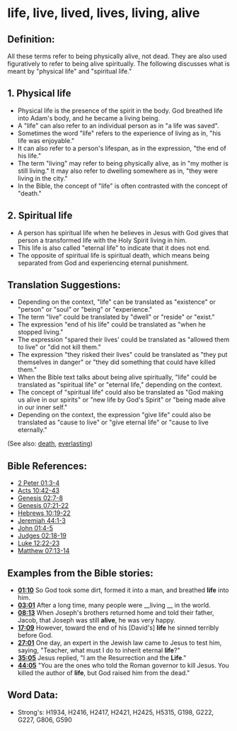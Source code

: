 # life, live, lived, lives, living, alive #

## Definition: ##

All these terms refer to being physically alive, not dead. They are also used figuratively to refer to being alive spiritually. The following discusses what is meant by "physical life" and "spiritual life."

## 1. Physical life ####

* Physical life is the presence of the spirit in the body. God breathed life into Adam's body, and he became a living being.
* A "life" can also refer to an individual person as in "a life was saved".
* Sometimes the word "life" refers to the experience of living as in, "his life was enjoyable."
* It can also refer to a person's lifespan, as in the expression, "the end of his life."
* The term "living" may refer to being physically alive, as in "my mother is still living." It may also refer to dwelling somewhere as in, "they were living in the city."
* In the Bible, the concept of "life" is often contrasted with the concept of "death."

## 2. Spiritual life ####

* A person has spiritual life when he believes in Jesus with God gives that person a transformed life with the Holy Spirit living in him.
* This life is also called "eternal life" to indicate that it does not end.
* The opposite of spiritual life is spiritual death, which means being separated from God and experiencing eternal punishment.

## Translation Suggestions: ##

* Depending on the context, "life" can be translated as "existence" or "person" or "soul" or "being" or "experience."
* The term "live" could be translated by "dwell" or "reside" or "exist."
* The expression "end of his life" could be translated as "when he stopped living."
* The expression "spared their lives' could be translated as "allowed them to live" or "did not kill them."
* The expression "they risked their lives" could be translated as "they put themselves in danger" or "they did something that could have killed them." 
* When the Bible text talks about being alive spiritually, "life" could be translated as "spiritual life" or "eternal life," depending on the context.
* The concept of "spiritual life" could also be translated as "God making us alive in our spirits" or "new life by God's Spirit" or "being made alive in our inner self."
* Depending on the context, the expression "give life" could also be translated as "cause to live" or "give eternal life" or "cause to live eternally."

(See also: [death](../other/death.md), [everlasting](../kt/eternity.md))

## Bible References: ##

* [2 Peter 01:3-4](rc://en/tn/help/2pe/01/03)
* [Acts 10:42-43](rc://en/tn/help/act/10/42)
* [Genesis 02:7-8](rc://en/tn/help/gen/02/07)
* [Genesis 07:21-22](rc://en/tn/help/gen/07/21)
* [Hebrews 10:19-22](rc://en/tn/help/heb/10/19)
* [Jeremiah 44:1-3](rc://en/tn/help/jer/44/01)
* [John 01:4-5](rc://en/tn/help/jhn/01/04)
* [Judges 02:18-19](rc://en/tn/help/jdg/02/18)
* [Luke 12:22-23](rc://en/tn/help/luk/12/22)
* [Matthew 07:13-14](rc://en/tn/help/mat/07/13)

## Examples from the Bible stories: ##

* __[01:10](rc://en/tn/help/obs/01/10)__ So God took some dirt, formed it into a man, and breathed __life__  into him.
* __[03:01](rc://en/tn/help/obs/03/01)__ After a long time, many people were __living __  in the world.
* __[08:13](rc://en/tn/help/obs/08/13)__ When Joseph's brothers returned home and told their father, Jacob, that Joseph was still __alive__, he was very happy.
* __[17:09](rc://en/tn/help/obs/17/09)__ However, toward the end of his [David's] __life__  he sinned terribly before God.
* __[27:01](rc://en/tn/help/obs/27/01)__ One day, an expert in the Jewish law came to Jesus to test him, saying, "Teacher, what must I do to inherit eternal __life__?"
* __[35:05](rc://en/tn/help/obs/35/05)__ Jesus replied, "I am the Resurrection and the __Life__."
* __[44:05](rc://en/tn/help/obs/44/05)__ "You are the ones who told the Roman governor to kill Jesus. You killed the author of __life__, but God raised him from the dead."

## Word Data: ##

* Strong's: H1934, H2416, H2417, H2421, H2425, H5315, G198, G222, G227, G806, G590
